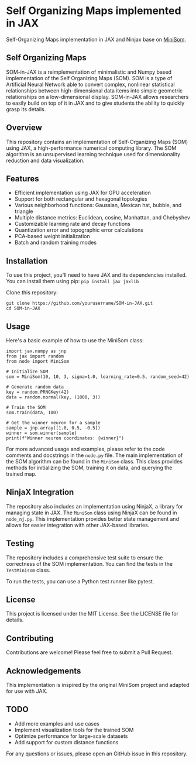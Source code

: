 # Self Organizing Maps implemented in JAX
Self-Organizing Maps implementation in JAX and Ninjax base on [MiniSom](https://github.com/JustGlowing/minisom).

Self Organizing Maps
--------------------

SOM-in-JAX is a reimplementation of minimalistic and Numpy based implementation of the Self Organizing Maps (SOM). SOM is a type of Artificial Neural Network able to convert complex, nonlinear statistical relationships between high-dimensional data items into simple geometric relationships on a low-dimensional display. SOM-in-JAX allows researchers to easily build on top of it in JAX and to give students the ability to quickly grasp its details.


## Overview

This repository contains an implementation of Self-Organizing Maps (SOM) using JAX, a high-performance numerical computing library. The SOM algorithm is an unsupervised learning technique used for dimensionality reduction and data visualization.


## Features

- Efficient implementation using JAX for GPU acceleration
- Support for both rectangular and hexagonal topologies
- Various neighborhood functions: Gaussian, Mexican hat, bubble, and triangle
- Multiple distance metrics: Euclidean, cosine, Manhattan, and Chebyshev
- Customizable learning rate and decay functions
- Quantization error and topographic error calculations
- PCA-based weight initialization
- Batch and random training modes


## Installation

To use this project, you'll need to have JAX and its dependencies installed. You can install them using pip:
`pip install jax jaxlib`

Clone this repository:
```
git clone https://github.com/yourusername/SOM-in-JAX.git
cd SOM-in-JAX
```

## Usage

Here's a basic example of how to use the MiniSom class:
```
import jax.numpy as jnp
from jax import random
from node import MiniSom

# Initialize SOM
som = MiniSom(10, 10, 3, sigma=1.0, learning_rate=0.5, random_seed=42)

# Generate random data
key = random.PRNGKey(42)
data = random.normal(key, (1000, 3))

# Train the SOM
som.train(data, 100)

# Get the winner neuron for a sample
sample = jnp.array([1.0, 0.5, -0.5])
winner = som.winner(sample)
print(f"Winner neuron coordinates: {winner}")
```

For more advanced usage and examples, please refer to the code comments and docstrings in the `node.py` file. The main implementation of the SOM algorithm can be found in the `MiniSom` class.  This class provides methods for initializing the SOM, training it on data, and querying the trained map.


## NinjaX Integration

The repository also includes an implementation using NinjaX, a library for managing state in JAX. The `MiniSom` class using NinjaX can be found in `node_nj.py`. 
This implementation provides better state management and allows for easier integration with other JAX-based libraries.


## Testing

The repository includes a comprehensive test suite to ensure the correctness of the SOM implementation. You can find the tests in the `TestMinisom` class.

To run the tests, you can use a Python test runner like pytest.

## License

This project is licensed under the MIT License. See the LICENSE file for details.

## Contributing

Contributions are welcome! Please feel free to submit a Pull Request.

## Acknowledgements
This implementation is inspired by the original MiniSom project and adapted for use with JAX.

## TODO
- Add more examples and use cases
- Implement visualization tools for the trained SOM
- Optimize performance for large-scale datasets
- Add support for custom distance functions

For any questions or issues, please open an GitHub issue in this repository.